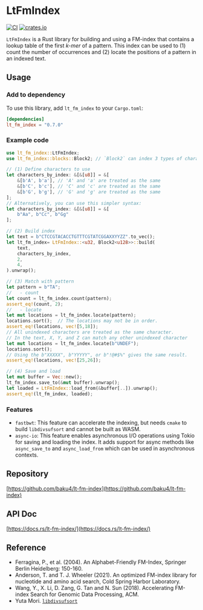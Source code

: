 # LtFmIndex
[![CI](https://github.com/baku4/lt-fm-index/actions/workflows/rust.yml/badge.svg?branch=main)](https://github.com/baku4/lt-fm-index/actions/workflows/rust.yml)
[![crates.io](https://img.shields.io/crates/v/lt-fm-index.svg)](https://crates.io/crates/lt-fm-index)

`LtFmIndex` is a Rust library for building and using a FM-index that contains a lookup table of the first *k-mer* of a pattern. This index can be used to (1) count the number of occurrences and (2) locate the positions of a pattern in an indexed text.

## Usage
### Add to dependency
To use this library, add `lt_fm_index` to your `Cargo.toml`:
```toml
[dependencies]
lt_fm_index = "0.7.0"
```

### Example code
```rust
use lt_fm_index::LtFmIndex;
use lt_fm_index::blocks::Block2; // `Block2` can index 3 types of characters.

// (1) Define characters to use
let characters_by_index: &[&[u8]] = &[
    &[b'A', b'a'], // 'A' and 'a' are treated as the same
    &[b'C', b'c'], // 'C' and 'c' are treated as the same
    &[b'G', b'g'], // 'G' and 'g' are treated as the same
];
// Alternatively, you can use this simpler syntax:
let characters_by_index: &[&[u8]] = &[
    b"Aa", b"Cc", b"Gg"
];

// (2) Build index
let text = b"CTCCGTACACCTGTTTCGTATCGGAXXYYZZ".to_vec();
let lt_fm_index= LtFmIndex::<u32, Block2<u128>>::build(
    text,
    characters_by_index,
    2,
    4,
).unwrap();

// (3) Match with pattern
let pattern = b"TA";
//   - count
let count = lt_fm_index.count(pattern);
assert_eq!(count, 2);
//   - locate
let mut locations = lt_fm_index.locate(pattern);
locations.sort();  // The locations may not be in order.
assert_eq!(locations, vec![5,18]);
// All unindexed characters are treated as the same character.
// In the text, X, Y, and Z can match any other unindexed character
let mut locations = lt_fm_index.locate(b"UNDEF");
locations.sort();
// Using the b"XXXXX", b"YYYYY", or b"!@#$%" gives the same result.
assert_eq!(locations, vec![25,26]);

// (4) Save and load
let mut buffer = Vec::new();
lt_fm_index.save_to(&mut buffer).unwrap();
let loaded = LtFmIndex::load_from(&buffer[..]).unwrap();
assert_eq!(lt_fm_index, loaded);
```

### Features
- `fastbwt`: This feature can accelerate the indexing, but needs `cmake` to build `libdivsufsort` and cannot be built as WASM.
- `async-io`: This feature enables asynchronous I/O operations using Tokio for saving and loading the index. It adds support for async methods like `async_save_to` and `async_load_from` which can be used in asynchronous contexts.

## Repository
[https://github.com/baku4/lt-fm-index](https://github.com/baku4/lt-fm-index)

## API Doc
[https://docs.rs/lt-fm-index/](https://docs.rs/lt-fm-index/)

## Reference
- Ferragina, P., et al. (2004). An Alphabet-Friendly FM-Index, Springer Berlin Heidelberg: 150-160.
- Anderson, T. and T. J. Wheeler (2021). An optimized FM-index library for nucleotide and amino acid search, Cold Spring Harbor Laboratory.
- Wang, Y., X. Li, D. Zang, G. Tan and N. Sun (2018). Accelerating FM-index Search for Genomic Data Processing, ACM.
- Yuta Mori. [`libdivsufsort`](https://github.com/y-256/libdivsufsort)